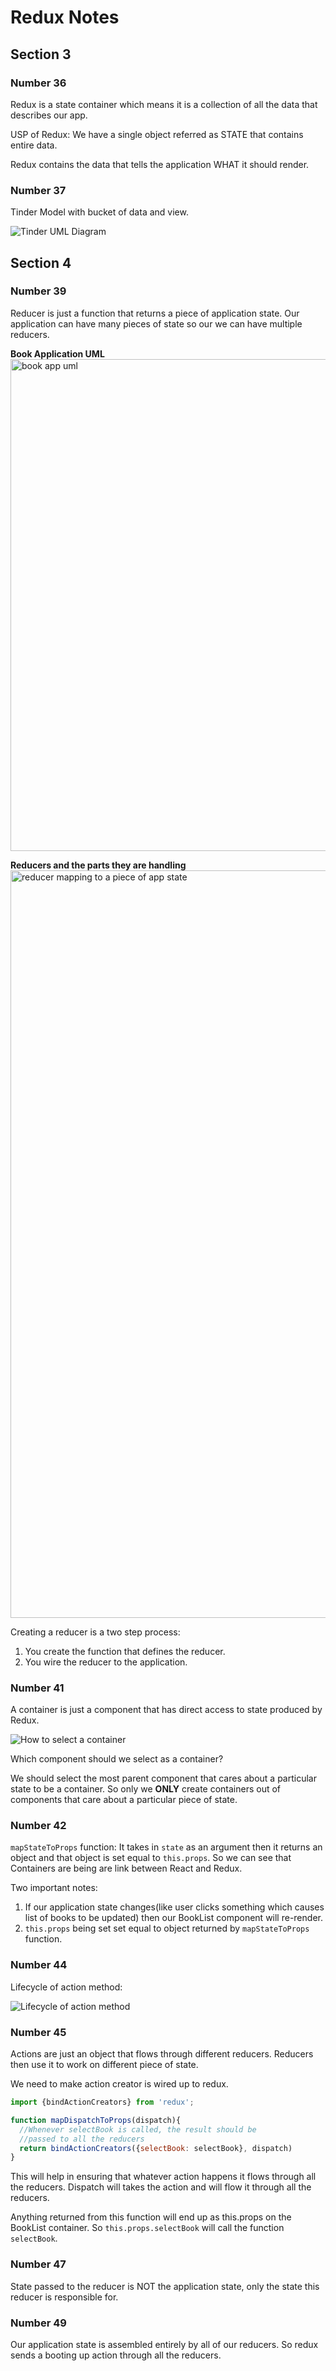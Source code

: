# Redux Notes

## Section 3

### Number 36
Redux is a state container which means it is a collection of all the data that describes our app.

USP of Redux: We have a single object referred as STATE that contains entire data.

Redux contains the data that tells the application WHAT it should render.

### Number 37
Tinder Model with bucket of data and view.

![Tinder UML Diagram](https://user-images.githubusercontent.com/13077629/43487892-faddd8bc-94e5-11e8-9089-cd0b0445c5bb.png)

## Section 4

### Number 39
Reducer is just a function that returns a piece of application state. Our application can have many pieces of state so our we can have multiple reducers.

**Book Application UML**
<img width="787" alt="book app uml" src="https://user-images.githubusercontent.com/13077629/43488380-8bd8b71e-94e7-11e8-8094-6e25be7d397b.png">

**Reducers and the parts they are handling** 
<img width="1196" alt="reducer mapping to a piece of app state" src="https://user-images.githubusercontent.com/13077629/43488350-74c4296e-94e7-11e8-9f6b-a181ffa47c4f.png">

Creating a reducer is a two step process:
1. You create the function that defines the reducer.
2. You wire the reducer to the application.

### Number 41
A container is just a component that has direct access to state produced by Redux.

![How to select a container](https://user-images.githubusercontent.com/13077629/43488930-44f3c2c4-94e9-11e8-9172-1b6c0be68ab6.png)

Which component should we select as a container?

We should select the most parent component that cares about a particular state to be a container. So only we **ONLY** create containers out of components that care about a particular piece of state. 

### Number 42
`mapStateToProps` function: It takes in `state` as an argument then it returns an object and that object is set equal to `this.props`. So we can see that Containers are being are link between React and Redux.

Two important notes:
1. If our application state  changes(like user clicks something which causes list of books to be updated) then our BookList component will re-render.
2. `this.props` being set set equal to object returned by `mapStateToProps` function.

### Number 44
Lifecycle of action method:

![Lifecycle of action method](https://user-images.githubusercontent.com/13077629/43527996-f1215e08-9575-11e8-8465-2c912523de95.png)

### Number 45
Actions are just an object that flows through different reducers. Reducers then use it to work on different piece of state.

We need to make action creator is wired up to redux.
```javascript
import {bindActionCreators} from 'redux';

function mapDispatchToProps(dispatch){
  //Whenever selectBook is called, the result should be 
  //passed to all the reducers
  return bindActionCreators({selectBook: selectBook}, dispatch)
}
```
This will help in ensuring that whatever action happens it flows through all the reducers. Dispatch will takes the action and will flow it through all the reducers. 

Anything returned from this function will end up as this.props on the BookList container. So `this.props.selectBook` will call the function `selectBook`.

### Number 47
State passed to the reducer is NOT the application state, only the state this reducer is responsible for.

### Number 49
Our application state is assembled entirely by all of our reducers. So redux sends a booting up action through all the reducers.
